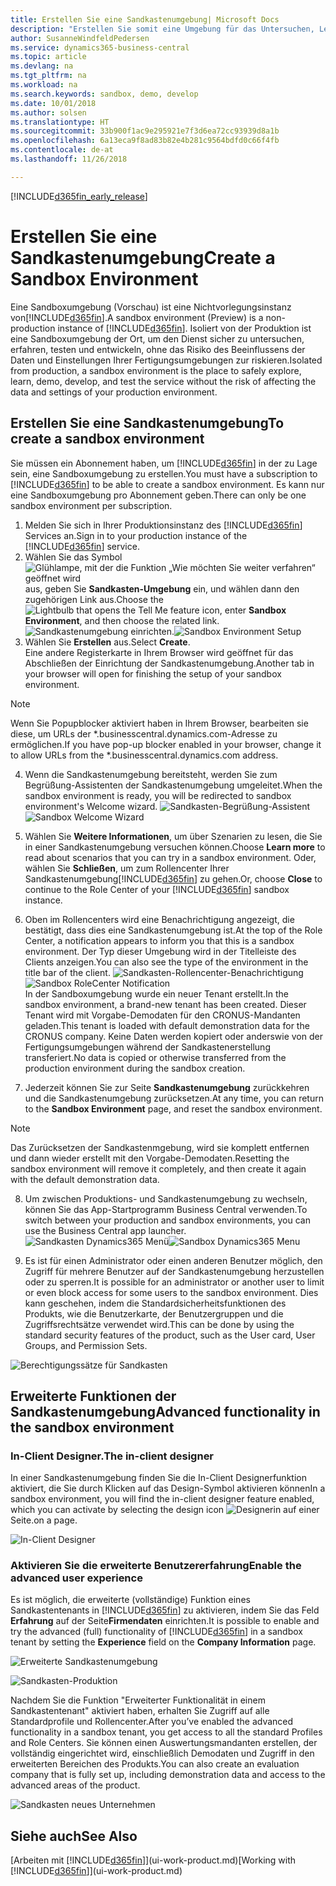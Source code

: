 ```yaml
---
title: Erstellen Sie eine Sandkastenumgebung| Microsoft Docs
description: "Erstellen Sie somit eine Umgebung für das Untersuchen, Lernen, Entwickeln und Testen."
author: SusanneWindfeldPedersen
ms.service: dynamics365-business-central
ms.topic: article
ms.devlang: na
ms.tgt_pltfrm: na
ms.workload: na
ms.search.keywords: sandbox, demo, develop
ms.date: 10/01/2018
ms.author: solsen
ms.translationtype: HT
ms.sourcegitcommit: 33b900f1ac9e295921e7f3d6ea72cc93939d8a1b
ms.openlocfilehash: 6a13eca9f8ad83b82e4b281c9564bdfd0c66f4fb
ms.contentlocale: de-at
ms.lasthandoff: 11/26/2018

---
```

[!INCLUDE[d365fin_early_release](includes/d365fin_early_release.md.md)]

# <a name="create-a-sandbox-environment"></a><span data-ttu-id="33bc4-103">Erstellen Sie eine Sandkastenumgebung</span><span class="sxs-lookup"><span data-stu-id="33bc4-103">Create a Sandbox Environment</span></span>
<span data-ttu-id="33bc4-104">Eine Sandboxumgebung (Vorschau) ist eine Nichtvorlegungsinstanz von[!INCLUDE[d365fin](includes/d365fin_md.md)].</span><span class="sxs-lookup"><span data-stu-id="33bc4-104">A sandbox environment (Preview) is a non-production instance of [!INCLUDE[d365fin](includes/d365fin_md.md)].</span></span> <span data-ttu-id="33bc4-105">Isoliert von der Produktion ist eine Sandboxumgebung der Ort, um den Dienst sicher zu untersuchen, erfahren, testen und entwickeln, ohne das Risiko des Beeinflussens der Daten und Einstellungen Ihrer Fertigungsumgebungen zur riskieren.</span><span class="sxs-lookup"><span data-stu-id="33bc4-105">Isolated from production, a sandbox environment is the place to safely explore, learn, demo, develop, and test the service without the risk of affecting the data and settings of your production environment.</span></span>

## <a name="to-create-a-sandbox-environment"></a><span data-ttu-id="33bc4-106">Erstellen Sie eine Sandkastenumgebung</span><span class="sxs-lookup"><span data-stu-id="33bc4-106">To create a sandbox environment</span></span>
<span data-ttu-id="33bc4-107">Sie müssen ein Abonnement haben, um [!INCLUDE[d365fin](includes/d365fin_md.md)] in der zu Lage sein, eine Sandboxumgebung zu erstellen.</span><span class="sxs-lookup"><span data-stu-id="33bc4-107">You must have a subscription to [!INCLUDE[d365fin](includes/d365fin_md.md)] to be able to create a sandbox environment.</span></span> <span data-ttu-id="33bc4-108">Es kann nur eine Sandboxumgebung pro Abonnement geben.</span><span class="sxs-lookup"><span data-stu-id="33bc4-108">There can only be one sandbox environment per subscription.</span></span>

1. <span data-ttu-id="33bc4-109">Melden Sie sich in Ihrer Produktionsinstanz des [!INCLUDE[d365fin](includes/d365fin_md.md)] Services an.</span><span class="sxs-lookup"><span data-stu-id="33bc4-109">Sign in to your production instance of the [!INCLUDE[d365fin](includes/d365fin_md.md)] service.</span></span>
2. <span data-ttu-id="33bc4-110">Wählen Sie das Symbol ![Glühlampe, mit der die Funktion „Wie möchten Sie weiter verfahren“ geöffnet wird](media/ui-search/search_small.png "Wie möchten Sie weiter verfahren?") aus, geben Sie **Sandkasten-Umgebung** ein, und wählen dann den zugehörigen Link aus.</span><span class="sxs-lookup"><span data-stu-id="33bc4-110">Choose the ![Lightbulb that opens the Tell Me feature](media/ui-search/search_small.png "Tell me what you want to do") icon, enter **Sandbox Environment**, and then choose the related link.</span></span>
<span data-ttu-id="33bc4-111">![Sandkastenumgebung einrichten.](./media/across-sandbox/sandbox-environment-setup.png)</span><span class="sxs-lookup"><span data-stu-id="33bc4-111">![Sandbox Environment Setup](./media/across-sandbox/sandbox-environment-setup.png)</span></span>
3. <span data-ttu-id="33bc4-112">Wählen Sie **Erstellen** aus.</span><span class="sxs-lookup"><span data-stu-id="33bc4-112">Select **Create**.</span></span>  
  <span data-ttu-id="33bc4-113">Eine andere Registerkarte in Ihrem Browser wird geöffnet für das Abschließen der Einrichtung der Sandkastenumgebung.</span><span class="sxs-lookup"><span data-stu-id="33bc4-113">Another tab in your browser will open for finishing the setup of your sandbox environment.</span></span>
> [!NOTE]  
>  <span data-ttu-id="33bc4-114">Wenn Sie Popupblocker aktiviert haben in Ihrem Browser, bearbeiten sie diese, um URLs der \*.businesscentral.dynamics.com-Adresse zu ermöglichen.</span><span class="sxs-lookup"><span data-stu-id="33bc4-114">If you have pop-up blocker enabled in your browser, change it to allow URLs from the \*.businesscentral.dynamics.com address.</span></span>   

4. <span data-ttu-id="33bc4-115">Wenn die Sandkastenumgebung bereitsteht, werden Sie zum Begrüßung-Assistenten der Sandkastenumgebung umgeleitet.</span><span class="sxs-lookup"><span data-stu-id="33bc4-115">When the sandbox environment is ready, you will be redirected to sandbox environment's Welcome wizard.</span></span>
<span data-ttu-id="33bc4-116">![Sandkasten-Begrüßung-Assistent](./media/across-sandbox/sandbox-wizard.png)</span><span class="sxs-lookup"><span data-stu-id="33bc4-116">![Sandbox Welcome Wizard](./media/across-sandbox/sandbox-wizard.png)</span></span>

5. <span data-ttu-id="33bc4-117">Wählen Sie **Weitere Informationen**, um über Szenarien zu lesen, die Sie in einer Sandkastenumgebung versuchen können.</span><span class="sxs-lookup"><span data-stu-id="33bc4-117">Choose **Learn more** to read about scenarios that you can try in a sandbox environment.</span></span> <span data-ttu-id="33bc4-118">Oder, wählen Sie **Schließen**, um zum Rollencenter Ihrer Sandkastenumgebung[!INCLUDE[d365fin](includes/d365fin_md.md)] zu gehen.</span><span class="sxs-lookup"><span data-stu-id="33bc4-118">Or, choose **Close** to continue to the Role Center of your [!INCLUDE[d365fin](includes/d365fin_md.md)] sandbox instance.</span></span>
6. <span data-ttu-id="33bc4-119">Oben im Rollencenters wird eine Benachrichtigung angezeigt, die bestätigt, dass dies eine Sandkastenumgebung ist.</span><span class="sxs-lookup"><span data-stu-id="33bc4-119">At the top of the Role Center, a notification appears to inform you that this is a sandbox environment.</span></span> <span data-ttu-id="33bc4-120">Der Typ dieser Umgebung wird in der Titelleiste des Clients anzeigen.</span><span class="sxs-lookup"><span data-stu-id="33bc4-120">You can also see the type of the environment in the title bar of the client.</span></span>
<span data-ttu-id="33bc4-121">![Sandkasten-Rollencenter-Benachrichtigung](./media/across-sandbox/sandbox-rolecenter-notification.png)</span><span class="sxs-lookup"><span data-stu-id="33bc4-121">![Sandbox RoleCenter Notification](./media/across-sandbox/sandbox-rolecenter-notification.png)</span></span>  
<span data-ttu-id="33bc4-122">In der Sandboxumgebung wurde ein neuer Tenant erstellt.</span><span class="sxs-lookup"><span data-stu-id="33bc4-122">In the sandbox environment, a brand-new tenant has been created.</span></span> <span data-ttu-id="33bc4-123">Dieser Tenant wird mit Vorgabe-Demodaten für den CRONUS-Mandanten geladen.</span><span class="sxs-lookup"><span data-stu-id="33bc4-123">This tenant is loaded with default demonstration data for the CRONUS company.</span></span> <span data-ttu-id="33bc4-124">Keine Daten werden kopiert oder anderswie von der Fertigungsumgebungen während der Sandkastenerstellung transferiert.</span><span class="sxs-lookup"><span data-stu-id="33bc4-124">No data is copied or otherwise transferred from the production environment during the sandbox creation.</span></span>
7.  <span data-ttu-id="33bc4-125">Jederzeit können Sie zur Seite **Sandkastenumgebung** zurückkehren und die Sandkastenumgebung zurücksetzen.</span><span class="sxs-lookup"><span data-stu-id="33bc4-125">At any time, you can return to the **Sandbox Environment** page, and reset the sandbox environment.</span></span>
> [!NOTE]  
>  <span data-ttu-id="33bc4-126">Das Zurücksetzen der Sandkastenmgebung, wird sie komplett entfernen und dann wieder erstellt mit den Vorgabe-Demodaten.</span><span class="sxs-lookup"><span data-stu-id="33bc4-126">Resetting the sandbox environment will remove it completely, and then create it again with the default demonstration data.</span></span>  

8.  <span data-ttu-id="33bc4-127">Um zwischen Produktions- und Sandkastenumgebung zu wechseln, können Sie das App-Startprogramm  Business Central verwenden.</span><span class="sxs-lookup"><span data-stu-id="33bc4-127">To switch between your production and sandbox environments, you can use the Business Central app launcher.</span></span>
<span data-ttu-id="33bc4-128">![Sandkasten Dynamics365 Menü](./media/across-sandbox/sandbox-dynamics365-menu.png)</span><span class="sxs-lookup"><span data-stu-id="33bc4-128">![Sandbox Dynamics365 Menu](./media/across-sandbox/sandbox-dynamics365-menu.png)</span></span>

9.  <span data-ttu-id="33bc4-129">Es ist für einen Administrator oder einen anderen Benutzer möglich, den Zugriff für mehrere Benutzer auf der Sandkastenumgebung herzustellen oder zu sperren.</span><span class="sxs-lookup"><span data-stu-id="33bc4-129">It is possible for an administrator or another user to limit or even block access for some users to the sandbox environment.</span></span> <span data-ttu-id="33bc4-130">Dies kann geschehen, indem die Standardsicherheitsfunktionen des Produkts, wie die Benutzerkarte, der Benutzergruppen und die Zugriffsrechtsätze verwendet wird.</span><span class="sxs-lookup"><span data-stu-id="33bc4-130">This can be done by using the standard security features of the product, such as the User card, User Groups, and Permission Sets.</span></span>

![Berechtigungssätze für Sandkasten](./media/across-sandbox/sandbox-permission-sets.png)

## <a name="advanced-functionality-in-the-sandbox-environment"></a><span data-ttu-id="33bc4-132">Erweiterte Funktionen der Sandkastenumgebung</span><span class="sxs-lookup"><span data-stu-id="33bc4-132">Advanced functionality in the sandbox environment</span></span>
### <a name="the-in-client-designer"></a><span data-ttu-id="33bc4-133">In-Client Designer.</span><span class="sxs-lookup"><span data-stu-id="33bc4-133">The in-client designer</span></span>
<span data-ttu-id="33bc4-134">In einer Sandkastenumgebung finden Sie die In-Client Designerfunktion aktiviert, die Sie durch Klicken auf das Design-Symbol aktivieren können</span><span class="sxs-lookup"><span data-stu-id="33bc4-134">In a sandbox environment, you will find the in-client designer feature enabled, which you can activate by selecting the design icon</span></span> ![Designerin](./media/across-sandbox/sandbox-inclient-design-icon.png) <span data-ttu-id="33bc4-136">auf einer Seite.</span><span class="sxs-lookup"><span data-stu-id="33bc4-136">on a page.</span></span>

![In-Client Designer](./media/across-sandbox/sandbox-inclient-designer.png)

### <a name="enable-the-advanced-user-experience"></a><span data-ttu-id="33bc4-138">Aktivieren Sie die erweiterte Benutzererfahrung</span><span class="sxs-lookup"><span data-stu-id="33bc4-138">Enable the advanced user experience</span></span>
<span data-ttu-id="33bc4-139">Es ist möglich, die erweiterte (vollständige) Funktion eines Sandkastentenants in [!INCLUDE[d365fin](includes/d365fin_md.md)] zu aktivieren,  indem Sie das Feld **Erfahrung** auf der Seite**Firmendaten** einrichten.</span><span class="sxs-lookup"><span data-stu-id="33bc4-139">It is possible to enable and try the advanced (full) functionality of [!INCLUDE[d365fin](includes/d365fin_md.md)] in a sandbox tenant by setting the **Experience** field on the **Company Information** page.</span></span>

![Erweiterte Sandkastenumgebung](./media/across-sandbox/sandbox-advanced.png)

![Sandkasten-Produktion](./media/across-sandbox/sandbox-production.png)

<span data-ttu-id="33bc4-142">Nachdem Sie die Funktion "Erweiterter Funktionalität in einem Sandkastentenant" aktiviert haben, erhalten Sie Zugriff auf alle Standardprofile und Rollencenter.</span><span class="sxs-lookup"><span data-stu-id="33bc4-142">After you’ve enabled the advanced functionality in a sandbox tenant, you get access to all the standard Profiles and Role Centers.</span></span> <span data-ttu-id="33bc4-143">Sie können einen Auswertungsmandanten erstellen, der vollständig eingerichtet wird, einschließlich Demodaten und Zugriff in den erweiterten Bereichen des Produkts.</span><span class="sxs-lookup"><span data-stu-id="33bc4-143">You can also create an evaluation company that is fully set up, including demonstration data and access to the advanced areas of the product.</span></span>

![Sandkasten neues Unternehmen](./media/across-sandbox/sandbox-newcompany.png)


## <a name="see-also"></a><span data-ttu-id="33bc4-145">Siehe auch</span><span class="sxs-lookup"><span data-stu-id="33bc4-145">See Also</span></span>
<span data-ttu-id="33bc4-146">[Arbeiten mit [!INCLUDE[d365fin](includes/d365fin_md.md)]](ui-work-product.md)</span><span class="sxs-lookup"><span data-stu-id="33bc4-146">[Working with [!INCLUDE[d365fin](includes/d365fin_md.md)]](ui-work-product.md)</span></span>  

